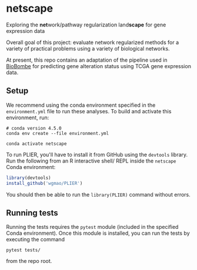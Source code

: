 # netscape

Exploring the **net**work/pathway regularization land**scape** for gene expression data

Overall goal of this project: evaluate network regularized methods for
a variety of practical problems using a variety of biological networks.

At present, this repo contains an adaptation of the pipeline used in
[BioBombe](https://github.com/greenelab/BioBombe) for predicting gene
alteration status using TCGA gene expression data.

## Setup

We recommend using the conda environment specified in the `environment.yml` file to run these analyses. To build and activate this environment, run:

```shell
# conda version 4.5.0
conda env create --file environment.yml

conda activate netscape
```

To run PLIER, you'll have to install it from GitHub using the
`devtools` library. Run the following from an R interactive shell/
REPL inside the `netscape` Conda environment:

```R
library(devtools)
install_github('wgmao/PLIER')

```

You should then be able to run the `library(PLIER)` command
without errors.

## Running tests

Running the tests requires the `pytest` module (included in the specified
Conda environment). Once this module is installed, you can run the tests
by executing the command

```shell
pytest tests/
```

from the repo root.

